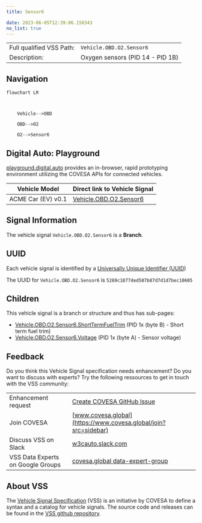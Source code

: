 ```yaml
---
title: Sensor6

date: 2023-06-05T12:39:06.150343
no_list: true
---
```



| | |
|---|---|
| Full qualified VSS Path: | `Vehicle.OBD.O2.Sensor6` |
| Description: | Oxygen sensors (PID 14 - PID 1B) |

## Navigation

```mermaid
flowchart LR



    Vehicle-->OBD

    OBD-->O2

    O2-->Sensor6

```


## Digital Auto: Playground

[playground.digital.auto](http://digital.auto) provides an in-browser, rapid prototyping environment utilizing the COVESA APIs for connected vehicles. 

| Vehicle Model | Direct link to Vehicle Signal |
|---|---|
| ACME Car (EV) v0.1 | [Vehicle.OBD.O2.Sensor6](https://digitalauto.netlify.app/model/STLWzk1WyqVVLbfymb4f/cvi/list/Vehicle.OBD.O2.Sensor6/) |


## Signal Information




The vehicle signal `Vehicle.OBD.O2.Sensor6` is a **Branch**.





## UUID

Each vehicle signal is identified by a [Universally Unique Identifier (UUID](https://en.wikipedia.org/wiki/Universally_unique_identifier))

The UUID for `Vehicle.OBD.O2.Sensor6` is `5269c1877ded507b87d7d1d7bec10605`

## Children

This vehicle signal is a branch or structure and thus has sub-pages:

- [Vehicle.OBD.O2.Sensor6.ShortTermFuelTrim](shorttermfueltrim/) (PID 1x (byte B) - Short term fuel trim)
- [Vehicle.OBD.O2.Sensor6.Voltage](voltage/) (PID 1x (byte A) - Sensor voltage)


## Feedback

Do you think this Vehicle Signal specification needs enhancement? Do you want to discuss with experts? Try the following ressources to get in touch with the VSS community:

| | |
|---|---|
| Enhancement request | [Create COVESA GitHub Issue](https://github.com/COVESA/vehicle_signal_specification/issues/new?body=Please+describe+your+feedback&title=Signal+feedback+Vehicle.OBD.O2.Sensor6) |
| Join COVESA | [www.covesa.global](https://www.covesa.global/join?src=sidebar) |
| Discuss VSS on Slack | [w3cauto.slack.com](http://w3cauto.slack.com/) |
| VSS Data Experts on Google Groups | [covesa.global data-expert-group](https://groups.google.com/a/covesa.global/g/data-expert-group) |

## About VSS

The [Vehicle Signal Specification](https://covesa.github.io/vehicle_signal_specification/) (VSS)
is an initiative by COVESA to define a syntax and a catalog for vehicle signals.
The source code and releases can be found in the [VSS github repository](https://github.com/COVESA/vehicle_signal_specification).

